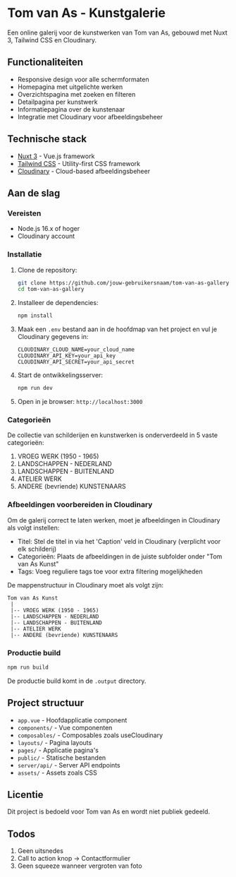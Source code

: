 # Tom van As - Kunstgalerie

Een online galerij voor de kunstwerken van Tom van As, gebouwd met Nuxt 3, Tailwind CSS en Cloudinary.

## Functionaliteiten

- Responsive design voor alle schermformaten
- Homepagina met uitgelichte werken
- Overzichtspagina met zoeken en filteren
- Detailpagina per kunstwerk
- Informatiepagina over de kunstenaar
- Integratie met Cloudinary voor afbeeldingsbeheer

## Technische stack

- [Nuxt 3](https://nuxt.com/) - Vue.js framework
- [Tailwind CSS](https://tailwindcss.com/) - Utility-first CSS framework
- [Cloudinary](https://cloudinary.com/) - Cloud-based afbeeldingsbeheer

## Aan de slag

### Vereisten

- Node.js 16.x of hoger
- Cloudinary account

### Installatie

1. Clone de repository:

   ```bash
   git clone https://github.com/jouw-gebruikersnaam/tom-van-as-gallery.git
   cd tom-van-as-gallery
   ```

2. Installeer de dependencies:

   ```bash
   npm install
   ```

3. Maak een `.env` bestand aan in de hoofdmap van het project en vul je Cloudinary gegevens in:

   ```
   CLOUDINARY_CLOUD_NAME=your_cloud_name
   CLOUDINARY_API_KEY=your_api_key
   CLOUDINARY_API_SECRET=your_api_secret
   ```

4. Start de ontwikkelingsserver:

   ```bash
   npm run dev
   ```

5. Open in je browser: `http://localhost:3000`

### Categorieën

De collectie van schilderijen en kunstwerken is onderverdeeld in 5 vaste categorieën:

1. VROEG WERK (1950 - 1965)
2. LANDSCHAPPEN - NEDERLAND
3. LANDSCHAPPEN - BUITENLAND
4. ATELIER WERK
5. ANDERE (bevriende) KUNSTENAARS

### Afbeeldingen voorbereiden in Cloudinary

Om de galerij correct te laten werken, moet je afbeeldingen in Cloudinary als volgt instellen:

- Titel: Stel de titel in via het 'Caption' veld in Cloudinary (verplicht voor elk schilderij)
- Categorieën: Plaats de afbeeldingen in de juiste subfolder onder "Tom van As Kunst"
- Tags: Voeg reguliere tags toe voor extra filtering mogelijkheden

De mappenstructuur in Cloudinary moet als volgt zijn:

```
Tom van As Kunst
 |
 |-- VROEG WERK (1950 - 1965)
 |-- LANDSCHAPPEN - NEDERLAND
 |-- LANDSCHAPPEN - BUITENLAND
 |-- ATELIER WERK
 |-- ANDERE (bevriende) KUNSTENAARS
```

### Productie build

```bash
npm run build
```

De productie build komt in de `.output` directory.

## Project structuur

- `app.vue` - Hoofdapplicatie component
- `components/` - Vue componenten
- `composables/` - Composables zoals useCloudinary
- `layouts/` - Pagina layouts
- `pages/` - Applicatie pagina's
- `public/` - Statische bestanden
- `server/api/` - Server API endpoints
- `assets/` - Assets zoals CSS

## Licentie

Dit project is bedoeld voor Tom van As en wordt niet publiek gedeeld.

## Todos

1. Geen uitsnedes
2. Call to action knop -> Contactformulier
3. Geen squeeze wanneer vergroten van foto
